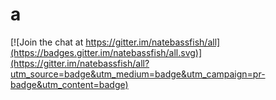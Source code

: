# a

[![Join the chat at https://gitter.im/natebassfish/all](https://badges.gitter.im/natebassfish/all.svg)](https://gitter.im/natebassfish/all?utm_source=badge&utm_medium=badge&utm_campaign=pr-badge&utm_content=badge)